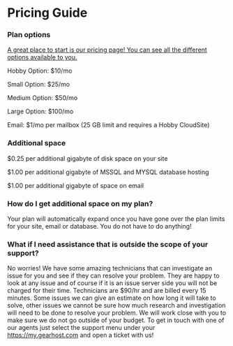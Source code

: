 # Pricing Guide

### Plan options
[A great place to start is our pricing page! You can see all the different options available to you.](https://www.gearhost.com/pricing)

Hobby Option: $10/mo

Small Option: $25/mo

Medium Option: $50/mo

Large Option: $100/mo

Email: $1/mo per mailbox (25 GB limit and requires a Hobby CloudSite)

### Additional space
$0.25 per additional gigabyte of disk space on your site

$1.00 per additional gigabyte of MSSQL and MYSQL database hosting

$1.00 per additional gigabyte of space on email

### How do I get additional space on my plan?
Your plan will automatically expand once you have gone over the plan limits for your site, email or database. You do not have to do anything!

### What if I need assistance that is outside the scope of your support?
No worries! We have some amazing technicians that can investigate an issue for you and see if they can resolve your problem. They are happy to look at any issue and of course if it is an issue server side you will not be charged for their time. Technicians are $90/hr and are billed every 15 minutes. Some issues we can give an estimate on how long it will take to solve, other issues we cannot be sure how much research and investigation will need to be done to resolve your problem. We will work close with you to make sure we do not go outside of your budget. To get in touch with one of our agents just select the support menu under your https://my.gearhost.com and open a ticket with us!
